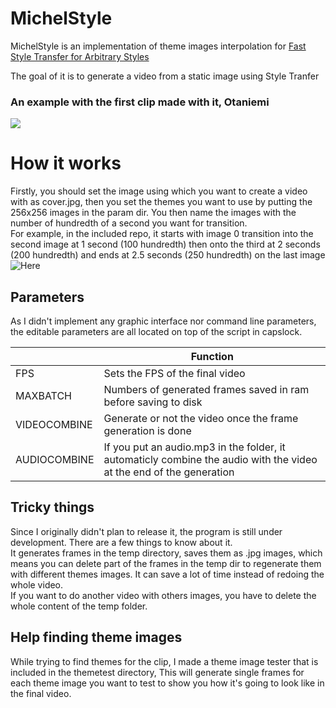 # MichelStyle
MichelStyle is an implementation of theme images interpolation for [Fast Style Transfer for Arbitrary Styles](https://colab.research.google.com/github/tensorflow/hub/blob/master/examples/colab/tf2_arbitrary_image_stylization.ipynb)

The goal of it is to generate a video from a static image using Style Tranfer
### An example with the first clip made with it, Otaniemi
[![](http://img.youtube.com/vi/IYK83KiojzA/0.jpg)](http://www.youtube.com/watch?v=IYK83KiojzA "Otaniemi - Bend the Future")

# How it works
Firstly, you should set the image using which you want to create a video with as cover.jpg, then you set the themes you want to use by putting the 256x256 images in the param dir. You then name the images with the number of hundredth of a second you want for transition.  
For example, in the included repo, it starts with image 0 transition into the second image at 1 second (100 hundredth) then onto the third at 2 seconds (200 hundredth) and ends at 2.5 seconds (250 hundredth) on the last image
![Here](https://i.ibb.co/kgQGKww/ex.jpg)


## Parameters  
As I didn't implement any graphic interface nor command line parameters, the editable parameters are all located on top of the script in capslock.  
  
| |Function  
|----------------|-------------------------------|  
|FPS |Sets the FPS of the final video  
|MAXBATCH|Numbers of generated frames saved in ram before saving to disk  
|VIDEOCOMBINE|Generate or not the video once the frame generation is done  
|AUDIOCOMBINE|If you put an audio.mp3 in the folder, it automaticly combine the audio with the video at the end of the generation  
  
  
## Tricky things  
Since I originally didn't plan to release it, the program is still under development. There are a few things to know about it.  
It generates frames in the temp directory, saves them as .jpg images, which means you can delete part of the frames in the temp dir to regenerate them with different themes images. It can save a lot of time instead of redoing the whole video.  
If you want to do another video with others images, you have to delete the whole content of the temp folder.  
## Help finding theme images  
While trying to find themes for the clip, I made a theme image tester that is included in the themetest directory, This will generate single frames for each theme image you want to test to show you how it's going to look like in the final video.
